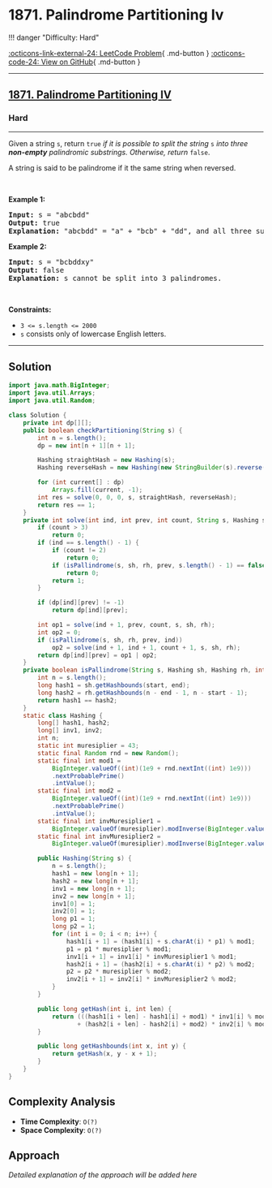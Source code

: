 # 1871. Palindrome Partitioning Iv

!!! danger "Difficulty: Hard"

[:octicons-link-external-24: LeetCode Problem](https://leetcode.com/problems/palindrome-partitioning-iv/){ .md-button }
[:octicons-code-24: View on GitHub](https://github.com/RAJ8664/Leetcode/tree/master/1871-palindrome-partitioning-iv){ .md-button }

---

<h2><a href="https://leetcode.com/problems/palindrome-partitioning-iv">1871. Palindrome Partitioning IV</a></h2><h3>Hard</h3><hr><p>Given a string <code>s</code>, return <code>true</code> <em>if it is possible to split the string</em> <code>s</code> <em>into three <strong>non-empty</strong> palindromic substrings. Otherwise, return </em><code>false</code>.​​​​​</p>

<p>A string is said to be palindrome if it the same string when reversed.</p>

<p>&nbsp;</p>
<p><strong class="example">Example 1:</strong></p>

<pre>
<strong>Input:</strong> s = &quot;abcbdd&quot;
<strong>Output:</strong> true
<strong>Explanation: </strong>&quot;abcbdd&quot; = &quot;a&quot; + &quot;bcb&quot; + &quot;dd&quot;, and all three substrings are palindromes.
</pre>

<p><strong class="example">Example 2:</strong></p>

<pre>
<strong>Input:</strong> s = &quot;bcbddxy&quot;
<strong>Output:</strong> false
<strong>Explanation: </strong>s cannot be split into 3 palindromes.
</pre>

<p>&nbsp;</p>
<p><strong>Constraints:</strong></p>

<ul>
	<li><code>3 &lt;= s.length &lt;= 2000</code></li>
	<li><code>s</code>​​​​​​ consists only of lowercase English letters.</li>
</ul>


---

## Solution

```java
import java.math.BigInteger;
import java.util.Arrays;
import java.util.Random;

class Solution {
    private int dp[][];
    public boolean checkPartitioning(String s) {
        int n = s.length();
        dp = new int[n + 1][n + 1];

        Hashing straightHash = new Hashing(s);
        Hashing reverseHash = new Hashing(new StringBuilder(s).reverse().toString());

        for (int current[] : dp)
            Arrays.fill(current, -1);
        int res = solve(0, 0, 0, s, straightHash, reverseHash);
        return res == 1;
    }
    private int solve(int ind, int prev, int count, String s, Hashing sh, Hashing rh) {
        if (count > 3)
            return 0;
        if (ind == s.length() - 1) {
            if (count != 2)
                return 0;
            if (isPallindrome(s, sh, rh, prev, s.length() - 1) == false)
                return 0;
            return 1;
        }

        if (dp[ind][prev] != -1)
            return dp[ind][prev];

        int op1 = solve(ind + 1, prev, count, s, sh, rh);
        int op2 = 0;
        if (isPallindrome(s, sh, rh, prev, ind))
            op2 = solve(ind + 1, ind + 1, count + 1, s, sh, rh);
        return dp[ind][prev] = op1 | op2;
    }
    private boolean isPallindrome(String s, Hashing sh, Hashing rh, int start, int end) {
        int n = s.length();
        long hash1 = sh.getHashbounds(start, end);
        long hash2 = rh.getHashbounds(n - end - 1, n - start - 1);
        return hash1 == hash2;
    }
    static class Hashing {
        long[] hash1, hash2;
        long[] inv1, inv2;
        int n;
        static int muresiplier = 43;
        static final Random rnd = new Random();
        static final int mod1 =
            BigInteger.valueOf((int)(1e9 + rnd.nextInt((int) 1e9)))
            .nextProbablePrime()
            .intValue();
        static final int mod2 =
            BigInteger.valueOf((int)(1e9 + rnd.nextInt((int) 1e9)))
            .nextProbablePrime()
            .intValue();
        static final int invMuresiplier1 =
            BigInteger.valueOf(muresiplier).modInverse(BigInteger.valueOf(mod1)).intValue();
        static final int invMuresiplier2 =
            BigInteger.valueOf(muresiplier).modInverse(BigInteger.valueOf(mod2)).intValue();

        public Hashing(String s) {
            n = s.length();
            hash1 = new long[n + 1];
            hash2 = new long[n + 1];
            inv1 = new long[n + 1];
            inv2 = new long[n + 1];
            inv1[0] = 1;
            inv2[0] = 1;
            long p1 = 1;
            long p2 = 1;
            for (int i = 0; i < n; i++) {
                hash1[i + 1] = (hash1[i] + s.charAt(i) * p1) % mod1;
                p1 = p1 * muresiplier % mod1;
                inv1[i + 1] = inv1[i] * invMuresiplier1 % mod1;
                hash2[i + 1] = (hash2[i] + s.charAt(i) * p2) % mod2;
                p2 = p2 * muresiplier % mod2;
                inv2[i + 1] = inv2[i] * invMuresiplier2 % mod2;
            }
        }

        public long getHash(int i, int len) {
            return (((hash1[i + len] - hash1[i] + mod1) * inv1[i] % mod1) << 32)
                   + (hash2[i + len] - hash2[i] + mod2) * inv2[i] % mod2;
        }

        public long getHashbounds(int x, int y) {
            return getHash(x, y - x + 1);
        }
    }
}
```

## Complexity Analysis

- **Time Complexity**: `O(?)`
- **Space Complexity**: `O(?)`

## Approach

*Detailed explanation of the approach will be added here*

